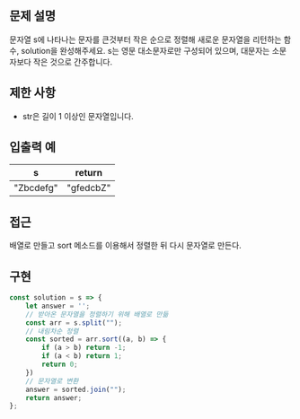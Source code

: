 ## 문제 설명

문자열 s에 나타나는 문자를 큰것부터 작은 순으로 정렬해 새로운 문자열을 리턴하는 함수, solution을 완성해주세요.
s는 영문 대소문자로만 구성되어 있으며, 대문자는 소문자보다 작은 것으로 간주합니다.

## 제한 사항

- str은 길이 1 이상인 문자열입니다.

## 입출력 예

| s         | return    |
| --------- | --------- |
| "Zbcdefg" | "gfedcbZ" |

## 접근

배열로 만들고 sort 메소드를 이용해서 정렬한 뒤 다시 문자열로 만든다.

## 구현

```js
const solution = s => {
    let answer = '';
    // 받아온 문자열을 정렬하기 위해 배열로 만듦
    const arr = s.split(""); 
    // 내림차순 정렬
    const sorted = arr.sort((a, b) => {
        if (a > b) return -1;
        if (a < b) return 1;
        return 0;
    })
    // 문자열로 변환
    answer = sorted.join("");
    return answer;
};
```